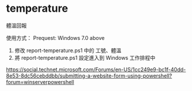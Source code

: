 # temperature
體溫回報

使用方式：
Prequest: Windows 7.0 above

1. 修改 report-temperature.ps1 中的 工號、體溫
2. 將 report-temperature.ps1 設定進入到 Windows 工作排程中


https://social.technet.microsoft.com/Forums/en-US/1cc249e9-bc1f-40dd-8e53-8dc56cebddbb/submitting-a-website-form-using-powershell?forum=winserverpowershell
